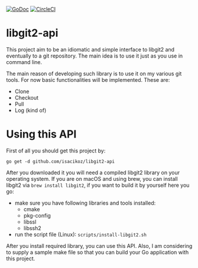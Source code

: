 [![GoDoc](https://godoc.org/github.com/isacikgoz/libgit2-api?status.svg)](https://godoc.org/github.com/isacikgoz/libgit2-api) [![CircleCI](https://img.shields.io/circleci/build/github/isacikgoz/libgit2-api.svg)](https://circleci.com/gh/isacikgoz/libgit2-api)

# libgit2-api

This project aim to be an idiomatic and simple interface to libgit2 and eventually to a git repository. The main idea is to use it just as you use in command line.

The main reason of developing such library is to use it on my various git tools. For now basic functionalities will be implemented. These are:

- Clone
- Checkout
- Pull
- Log (kind of)

# Using this API

First of all you should get this project by:

`go get -d github.com/isacikoz/libgit2-api`

After you downloaded it you will need a compiled libgit2 library on your operating system. If you are on macOS and using brew, you can install libgit2 via `brew install libgit2`, if you want to build it by yourself here you go:
- make sure you have following libraries and tools installed:
  - cmake
  - pkg-config
  - libssl
  - libssh2
- run the script file (Linux): `scripts/install-libgit2.sh`

After you install required library, you can use this API. Also, I am considering to supply a sample make file so that you can build your Go application with this project.
